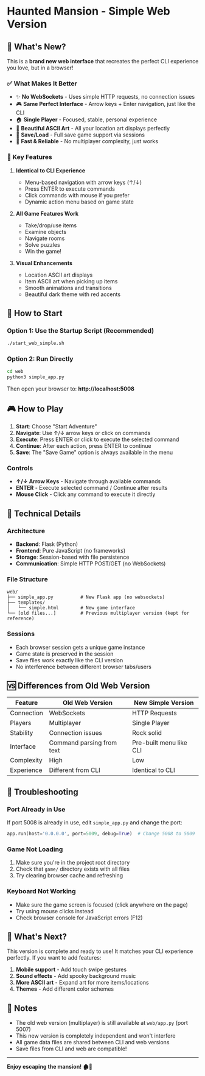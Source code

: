 # Haunted Mansion - Simple Web Version

## 🎉 What's New?

This is a **brand new web interface** that recreates the perfect CLI experience you love, but in a browser!

### ✅ What Makes It Better

- ✨ **No WebSockets** - Uses simple HTTP requests, no connection issues
- 🎮 **Same Perfect Interface** - Arrow keys + Enter navigation, just like the CLI
- 🏠 **Single Player** - Focused, stable, personal experience
- 🎨 **Beautiful ASCII Art** - All your location art displays perfectly
- 💾 **Save/Load** - Full save game support via sessions
- 🚀 **Fast & Reliable** - No multiplayer complexity, just works

### 🎯 Key Features

1. **Identical to CLI Experience**
   - Menu-based navigation with arrow keys (↑/↓)
   - Press ENTER to execute commands
   - Click commands with mouse if you prefer
   - Dynamic action menu based on game state

2. **All Game Features Work**
   - Take/drop/use items
   - Examine objects
   - Navigate rooms
   - Solve puzzles
   - Win the game!

3. **Visual Enhancements**
   - Location ASCII art displays
   - Item ASCII art when picking up items
   - Smooth animations and transitions
   - Beautiful dark theme with red accents

## 🚀 How to Start

### Option 1: Use the Startup Script (Recommended)

```bash
./start_web_simple.sh
```

### Option 2: Run Directly

```bash
cd web
python3 simple_app.py
```

Then open your browser to: **http://localhost:5008**

## 🎮 How to Play

1. **Start**: Choose "Start Adventure"
2. **Navigate**: Use ↑/↓ arrow keys or click on commands
3. **Execute**: Press ENTER or click to execute the selected command
4. **Continue**: After each action, press ENTER to continue
5. **Save**: The "Save Game" option is always available in the menu

### Controls

- **↑/↓ Arrow Keys** - Navigate through available commands
- **ENTER** - Execute selected command / Continue after results
- **Mouse Click** - Click any command to execute it directly

## 🔧 Technical Details

### Architecture

- **Backend**: Flask (Python)
- **Frontend**: Pure JavaScript (no frameworks)
- **Storage**: Session-based with file persistence
- **Communication**: Simple HTTP POST/GET (no WebSockets)

### File Structure

```
web/
├── simple_app.py          # New Flask app (no websockets)
├── templates/
│   └── simple.html        # New game interface
└── [old files...]         # Previous multiplayer version (kept for reference)
```

### Sessions

- Each browser session gets a unique game instance
- Game state is preserved in the session
- Save files work exactly like the CLI version
- No interference between different browser tabs/users

## 🆚 Differences from Old Web Version

| Feature | Old Web Version | New Simple Version |
|---------|----------------|-------------------|
| Connection | WebSockets | HTTP Requests |
| Players | Multiplayer | Single Player |
| Stability | Connection issues | Rock solid |
| Interface | Command parsing from text | Pre-built menu like CLI |
| Complexity | High | Low |
| Experience | Different from CLI | Identical to CLI |

## 🐛 Troubleshooting

### Port Already in Use

If port 5008 is already in use, edit `simple_app.py` and change the port:

```python
app.run(host='0.0.0.0', port=5009, debug=True)  # Change 5008 to 5009
```

### Game Not Loading

1. Make sure you're in the project root directory
2. Check that `game/` directory exists with all files
3. Try clearing browser cache and refreshing

### Keyboard Not Working

- Make sure the game screen is focused (click anywhere on the page)
- Try using mouse clicks instead
- Check browser console for JavaScript errors (F12)

## 🎯 What's Next?

This version is complete and ready to use! It matches your CLI experience perfectly. If you want to add features:

1. **Mobile support** - Add touch swipe gestures
2. **Sound effects** - Add spooky background music
3. **More ASCII art** - Expand art for more items/locations
4. **Themes** - Add different color schemes

## 📝 Notes

- The old web version (multiplayer) is still available at `web/app.py` (port 5007)
- This new version is completely independent and won't interfere
- All game data files are shared between CLI and web versions
- Save files from CLI and web are compatible!

---

**Enjoy escaping the mansion! 🏚️👻**


